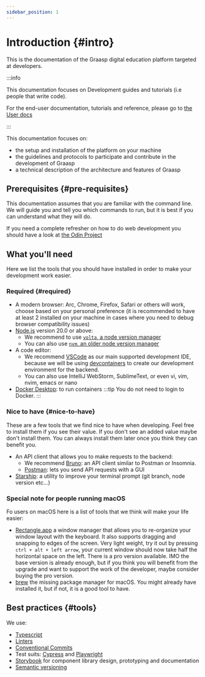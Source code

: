 ```yaml
---
sidebar_position: 1
---
```


# Introduction {#intro}

This is the documentation of the Graasp digital education platform targeted at developers.

:::info

This documentation focuses on Development guides and tutorials (i.e people that write code).

For the end-user documentation, tutorials and reference, please go to [the User docs](/user/intro)

:::

This documentation focuses on:

- the setup and installation of the platform on your machine
- the guidelines and protocols to participate and contribute in the development of Graasp
- a technical description of the architecture and features of Graasp

## Prerequisites {#pre-requisites}

This documentation assumes that you are familiar with the command line.
We will guide you and tell you which commands to run, but it is best if you can understand what they will do.

If you need a complete refresher on how to do web development you should have a look at [the Odin Project](https://www.theodinproject.com/)

## What you'll need

Here we list the tools that you should have installed in order to make your development work easier.

### Required {#required}

- A modern browser: Arc, Chrome, Firefox, Safari or others will work, choose based on your personal preference (it is recommended to have at least 2 installed on your machine in cases where you need to debug browser compatibility issues)
- [Node.js](https://nodejs.org/en/download) version 20.0 or above:
  - We recommend to use [`volta`, a node version manager](https://volta.sh/)
  - You can also use [`nvm`, an older node version manager](https://github.com/nvm-sh/nvm)
- A code editor:
  - We recommend [VSCode](https://code.visualstudio.com) as our main supported development IDE, because we will be using [devcontainers](https://code.visualstudio.com/docs/devcontainers/containers) to create our development environment for the backend.
  - You can also use IntelliJ WebStorm, SublimeText, or even vi, vim, nvim, emacs or nano
- [Docker Desktop](https://www.docker.com/products/docker-desktop/): to run containers
  :::tip
  You do not need to login to Docker.
  :::

### Nice to have {#nice-to-have}

These are a few tools that we find nice to have when developing. Feel free to install them if you see their value. If you don't see an added value maybe don't install them. You can always install them later once you think they can benefit you.

- An API client that allows you to make requests to the backend:
  - We recommend [Bruno](https://www.usebruno.com/): an API client similar to Postman or Insomnia.
  - [Postman](https://www.postman.com/downloads): lets you send API requests with a GUI
- [Starship](https://starship.rs/): a utility to improve your terminal prompt (git branch, node version etc...)

### Special note for people running macOS

Fo users on macOS here is a list of tools that we think will make your life easier:

- [Rectangle.app](https://rectangleapp.com/) a window manager that allows you to re-organize your window layout with the keyboard. It also supports dragging and snapping to edges of the screen. Very light weight, try it out by pressing `ctrl + alt + left arrow`, your current window should now take half the horizontal space on the left. There is a pro version available. IMO the base version is already enough, but if you think you will benefit from the upgrade and want to support the work of the developer, maybe consider buying the pro version.
- [brew](https://brew.sh/) the missing package manager for macOS. You might already have installed it, but if not, it is a good tool to have.

## Best practices {#tools}

We use:

- [Typescript](https://www.typescriptlang.org/)
- [Linters](https://eslint.org/)
- [Conventional Commits](https://www.conventionalcommits.org/en/v1.0.0/)
- Test suits: [Cypress](https://www.cypress.io/) and [Playwright](https://playwright.dev/)
- [Storybook](https://storybook.js.org/) for component library design, prototyping and documentation
- [Semantic versioning](https://semver.org/)
